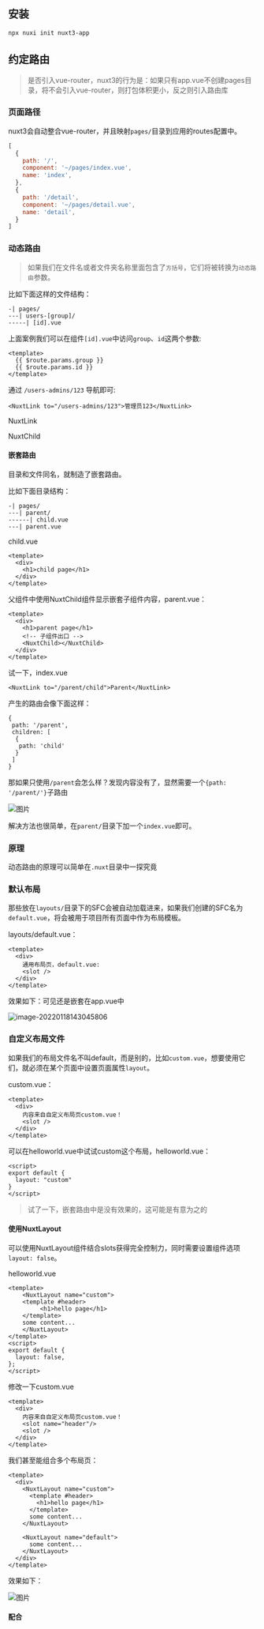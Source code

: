 ## 安装

```bash
npx nuxi init nuxt3-app
```

## 约定路由

> 是否引入vue-router，nuxt3的行为是：如果只有app.vue不创建pages目录，将不会引入vue-router，则打包体积更小，反之则引入路由库

### 页面路径

nuxt3会自动整合vue-router，并且映射`pages/`目录到应用的routes配置中。

```js
[
  {
    path: '/',
    component: '~/pages/index.vue',
    name: 'index',
  },
  {
    path: '/detail',
    component: '~/pages/detail.vue',
    name: 'detail',
  }
]
```

### 动态路由

> 如果我们在文件名或者文件夹名称里面包含了`方括号`，它们将被转换为`动态路由`参数。

比如下面这样的文件结构：

```
-| pages/
---| users-[group]/
-----| [id].vue
```

上面案例我们可以在组件`[id].vue`中访问`group`、`id`这两个参数:

```
<template>
  {{ $route.params.group }}
  {{ $route.params.id }}
</template>
```

通过 `/users-admins/123` 导航即可:

```
<NuxtLink to="/users-admins/123">管理员123</NuxtLink>
```



NuxtLink

NuxtChild



#### 嵌套路由

目录和文件同名，就制造了嵌套路由。

比如下面目录结构：

```
-| pages/
---| parent/
------| child.vue
---| parent.vue
```

child.vue

```
<template>
  <div>
    <h1>child page</h1>
  </div>
</template>
```

父组件中使用NuxtChild组件显示嵌套子组件内容，parent.vue：

```
<template>
  <div>
    <h1>parent page</h1>
    <!-- 子组件出口 -->
    <NuxtChild></NuxtChild>
  </div>
</template>
```

试一下，index.vue

```
<NuxtLink to="/parent/child">Parent</NuxtLink>
```

产生的路由会像下面这样：

```
{
 path: '/parent',
 children: [
  {
   path: 'child'
  }
 ]
}
```

那如果只使用`/parent`会怎么样？发现内容没有了，显然需要一个`{path: '/parent/'}`子路由

![图片](media/640.webp)

解决方法也很简单，在`parent/`目录下加一个`index.vue`即可。

### 原理

动态路由的原理可以简单在`.nuxt`目录中一探究竟

### 默认布局

那些放在`layouts/`目录下的SFC会被自动加载进来，如果我们创建的SFC名为`default.vue`，将会被用于项目所有页面中作为布局模板。

layouts/default.vue：

```
<template>
  <div>
    通用布局页，default.vue:
    <slot />
  </div>
</template>
```

效果如下：可见还是嵌套在app.vue中

![image-20220118143045806](media/image-20220118143045806.png)

### 自定义布局文件

如果我们的布局文件名不叫default，而是别的，比如`custom.vue`，想要使用它们，就必须在某个页面中设置页面属性`layout`。

custom.vue：

```
<template>
  <div>
    内容来自自定义布局页custom.vue！
    <slot />
  </div>
</template>
```

可以在helloworld.vue中试试custom这个布局，helloworld.vue：

```
<script>
export default {
  layout: "custom"
}
</script>
```

> 试了一下，嵌套路由中是没有效果的，这可能是有意为之的

#### 使用NuxtLayout

可以使用NuxtLayout组件结合slots获得完全控制力，同时需要设置组件选项`layout: false`。

helloworld.vue

```
<template>
	<NuxtLayout name="custom">
    <template #header>
		 <h1>hello page</h1>
    </template>
    some content...
	</NuxtLayout>
</template>
<script>
export default {
  layout: false,
};
</script>
```

修改一下custom.vue

```
<template>
  <div>
    内容来自自定义布局页custom.vue！
    <slot name="header"/>
    <slot />
  </div>
</template>
```

我们甚至能组合多个布局页：

```
<template>
  <div>
    <NuxtLayout name="custom">
      <template #header>
        <h1>hello page</h1>
      </template>
      some content...
    </NuxtLayout>

    <NuxtLayout name="default">
      some content...
    </NuxtLayout>
  </div>
</template>
```

效果如下：

![图片](media/640-164248777675210.png)

#### 配合<script setup>一起使用

由于需要设置layout选项，所以在这个script标签旁边同时使用<script setup>标签，它们都能生效。

```
<script>
export default {
  layout: "custom",
};
</script>

<script setup>
// your setup script
</script>
```

### 下次预告

我估计大家应该挺烦每次使用组件时的各种导入和注册操作，这点nuxt中早就解决了，用就完了！下篇文章我们将演示其中的细节，欢迎大家关注！